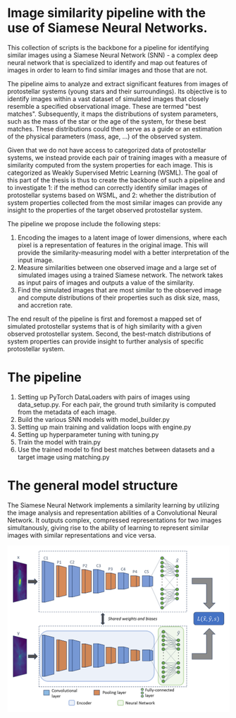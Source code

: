 # Image similarity pipeline with the use of Siamese Neural Networks. 
This collection of scripts is the backbone for a pipeline for identifying similar images using a Siamese Neural Network (SNN) - a complex deep neural network that is specialized to identify and map out features of images in order to learn to find similar images and those that are not.

The pipeline aims to analyze and extract significant features from images of protostellar systems (young stars and their surroundings). Its objective is to identify images within a vast dataset of simulated images that closely resemble a specified observational image. These are termed "best matches". Subsequently, it maps the distributions of system parameters, such as the mass of the star or the age of the system, for these best matches. These distributions could then serve as a guide or an estimation of the physical parameters (mass, age, ...) of the observed system. 

Given that we do not have access to categorized data of protostellar systems, we instead provide each pair of training images with a measure of similarity computed from the system properties for each image. This is categorized as Weakly Supervised Metric Learning (WSML). The goal of this part of the thesis is thus to create the backbone of such a pipeline and to investigate 1: if the method can correctly identify similar images of protostellar systems based on WSML, and 2: whether the
distribution of system properties collected from the most similar images can provide any insight to the properties of the target observed protostellar system.

The pipeline we propose include the following steps:
1. Encoding the images to a latent image of lower dimensions, where each pixel is a representation of features in the original image. This will provide the similarity-measuring model with a better interpretation of the input image.
2. Measure similarities between one observed image and a large set of simulated images using a trained Siamese network. The network takes as input pairs of images and outputs a value of the similarity.
3. Find the simulated images that are most similar to the observed image and compute distributions
of their properties such as disk size, mass, and accretion rate.

The end result of the pipeline is first and foremost a mapped set of simulated protostellar systems that is of high similarity with a given observed protostellar system. Second, the best-match distributions of system properties can provide insight to further analysis of specific protostellar system.

# The pipeline

1. Setting up PyTorch DataLoaders with pairs of images using data_setup.py. For each pair, the ground truth similarity is computed from the metadata of each image.
2. Build the various SNN models with model_builder.py
3. Setting up main training and validation loops with engine.py
4. Setting up hyperparameter tuning with tuning.py
5. Train the model with train.py
6. Use the trained model to find best matches between datasets and a target image using matching.py


# The general model structure
The Siamese Neural Network implements a similarity learning by utilizing the image analysis and representation abilities of a Convolutional Neural Network. It outputs complex, compressed representations for two images simultanously, giving rise to the ability of learning to represent similar images with similar representations and vice versa. 

![image](SNN_structure.png)
